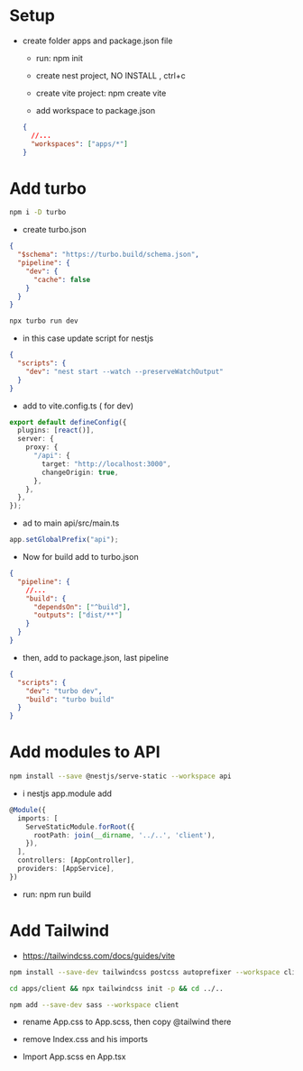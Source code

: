 # Setup

- create folder apps and package.json file

  - run: npm init

  - create nest project, NO INSTALL , ctrl+c

  - create vite project: npm create vite

  - add workspace to package.json

  ```json
  {
    //...
    "workspaces": ["apps/*"]
  }
  ```

# Add turbo

```bash
npm i -D turbo
```

- create turbo.json

```json
{
  "$schema": "https://turbo.build/schema.json",
  "pipeline": {
    "dev": {
      "cache": false
    }
  }
}
```

```bash
npx turbo run dev
```

- in this case update script for nestjs

```json
{
  "scripts": {
    "dev": "nest start --watch --preserveWatchOutput"
  }
}
```

- add to vite.config.ts ( for dev)

```ts
export default defineConfig({
  plugins: [react()],
  server: {
    proxy: {
      "/api": {
        target: "http://localhost:3000",
        changeOrigin: true,
      },
    },
  },
});
```

- ad to main api/src/main.ts

```ts
app.setGlobalPrefix("api");
```

- Now for build add to turbo.json

```json
{
  "pipeline": {
    //...
    "build": {
      "dependsOn": ["^build"],
      "outputs": ["dist/**"]
    }
  }
}
```

- then, add to package.json, last pipeline

```json
{
  "scripts": {
    "dev": "turbo dev",
    "build": "turbo build"
  }
}
```

<!--  -->

# Add modules to API

```bash
npm install --save @nestjs/serve-static --workspace api
```

- i nestjs app.module add

```ts
@Module({
  imports: [
    ServeStaticModule.forRoot({
      rootPath: join(__dirname, '../..', 'client'),
    }),
  ],
  controllers: [AppController],
  providers: [AppService],
})
```

- run: npm run build

<!--  -->

# Add Tailwind

- https://tailwindcss.com/docs/guides/vite

```bash
npm install --save-dev tailwindcss postcss autoprefixer --workspace client
```

```bash
cd apps/client && npx tailwindcss init -p && cd ../..
```

```bash
npm add --save-dev sass --workspace client
```

- rename App.css to App.scss, then copy @tailwind there

- remove Index.css and his imports

- Import App.scss en App.tsx
